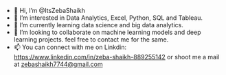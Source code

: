 - 👋 Hi, I’m @ItsZebaShaikh
- 👀 I’m interested in Data Analytics, Excel, Python, SQL and Tableau.
- 🌱 I’m currently learning data science and big data analytics.
- 💞️ I’m looking to collaborate on machine learning models and deep learning projects. feel free to contact me for the same.
- 📫 You can connect with me on Linkdin: https://www.linkedin.com/in/zeba-shaikh-889255142 or shoot me a mail at zebashaikh7744@gmail.com

<!---
ItsZebaShaikh/ItsZebaShaikh is a ✨ special ✨ repository because its `README.md` (this file) appears on your GitHub profile.
You can click the Preview link to take a look at your changes.
--->
